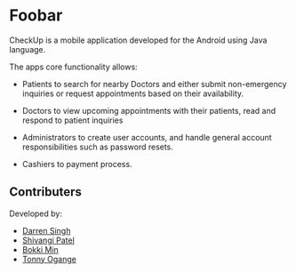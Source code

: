 # Foobar

CheckUp is a mobile application developed for the Android using Java language.

The apps core functionality allows: 

- Patients to search for nearby Doctors and either submit non-emergency inquiries or request appointments based on their availability. 

- Doctors to view upcoming appointments with their patients, read and respond to patient inquiries 

- Administrators to create user accounts, and handle general account responsibilities such as password resets.

- Cashiers to payment process.


## Contributers
Developed by: 
- [Darren Singh](https://github.com/DarrenSingh)
- [Shivangi Patel](https://github.com/IR0NM9N)
- [Bokki Min](https://github.com/ama-cantabile)
- [Tonny Ogange](https://github.com/t-iro)


